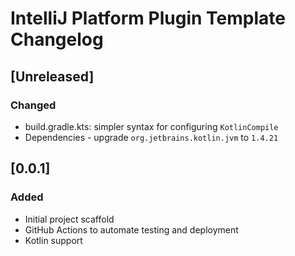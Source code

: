 <!-- Keep a Changelog guide -> https://keepachangelog.com -->

# IntelliJ Platform Plugin Template Changelog

## [Unreleased]
### Changed
- build.gradle.kts: simpler syntax for configuring `KotlinCompile`
- Dependencies - upgrade `org.jetbrains.kotlin.jvm` to `1.4.21`

## [0.0.1]
### Added
- Initial project scaffold
- GitHub Actions to automate testing and deployment
- Kotlin support
